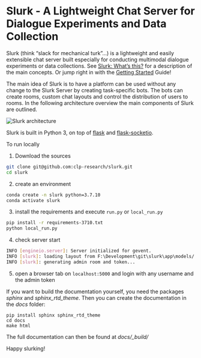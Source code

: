 Slurk - A Lightweight Chat Server for Dialogue Experiments and Data Collection
==============================================================================

Slurk (think “slack for mechanical turk”…) is a lightweight and easily extensible chat server built especially for 
conducting multimodal dialogue experiments or data collections. See [Slurk: What’s this?][what's this] for a description 
of the main concepts. Or jump right in with the [Getting Started][] Guide!

The main idea of Slurk is to have a platform can be used without any change to the Slurk Server
by creating task-specific bots. The bots can create rooms, custom chat layouts and control
the distribution of users to rooms. In the following architecture overview the main
components of Slurk are outlined. 

![Slurk architecture][architecture]

Slurk is built in Python 3, on top of [flask] and [flask-socketio].

To run locally 

1. Download the sources

```bash
git clone git@github.com:clp-research/slurk.git
cd slurk
```
   
2. create an environment

```bash
conda create -n slurk python=3.7.10
conda activate slurk
```
   
3. install the requirements and execute `run.py` or `local_run.py`

```bash
pip install -r requirements-3710.txt
python local_run.py
```

4. check server start

```bash
INFO [engineio.server]: Server initialized for gevent.
INFO [slurk]: loading layout from F:\Development\git\slurk\app\models/../static/layouts/default.json
INFO [slurk]: generating admin room and token...
```

5. open a browser tab on `localhost:5000` and login with any username and the admin token

If you want to build the documentation yourself, you need the packages _sphinx_ and _sphinx_rtd_theme_. Then you can create the documentation in the _docs_ folder:

```
pip install sphinx sphinx_rtd_theme
cd docs
make html
```

The full documentation can then be found at *docs/_build/*

Happy slurking!

[what's this]: https://clp-research.github.io/slurk/slurk_about.html#slurk-about
[Getting Started]: https://clp-research.github.io/slurk/slurk_gettingstarted.html
[Installation]: https://clp-research.github.io/slurk/slurk_installation.html#slurk-installation
[flask]: http://flask.pocoo.org/
[flask-socketio]: https://flask-socketio.readthedocs.io/en/latest
[architecture]: img/slurk_architecture.png